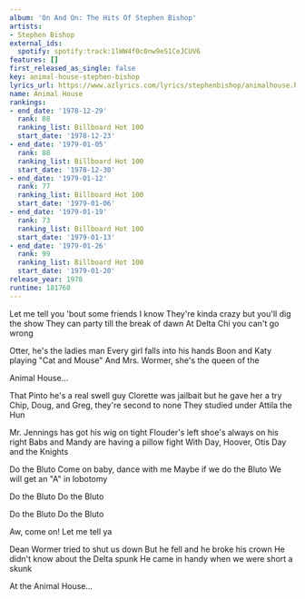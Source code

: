 ```yaml
---
album: 'On And On: The Hits Of Stephen Bishop'
artists:
- Stephen Bishop
external_ids:
  spotify: spotify:track:1lWW4f0c0nw9eS1CeJCUV6
features: []
first_released_as_single: false
key: animal-house-stephen-bishop
lyrics_url: https://www.azlyrics.com/lyrics/stephenbishop/animalhouse.html
name: Animal House
rankings:
- end_date: '1978-12-29'
  rank: 88
  ranking_list: Billboard Hot 100
  start_date: '1978-12-23'
- end_date: '1979-01-05'
  rank: 88
  ranking_list: Billboard Hot 100
  start_date: '1978-12-30'
- end_date: '1979-01-12'
  rank: 77
  ranking_list: Billboard Hot 100
  start_date: '1979-01-06'
- end_date: '1979-01-19'
  rank: 73
  ranking_list: Billboard Hot 100
  start_date: '1979-01-13'
- end_date: '1979-01-26'
  rank: 99
  ranking_list: Billboard Hot 100
  start_date: '1979-01-20'
release_year: 1978
runtime: 181760
---
```

Let me tell you 'bout some friends I know
They're kinda crazy but you'll dig the show
They can party till the break of dawn
At Delta Chi you can't go wrong

Otter, he's the ladies man
Every girl falls into his hands
Boon and Katy playing "Cat and Mouse"
And Mrs. Wormer, she's the queen of the

Animal House...

That Pinto he's a real swell guy
Clorette was jailbait but he gave her a try
Chip, Doug, and Greg, they're second to none
They studied under Attila the Hun

Mr. Jennings has got his wig on tight
Flouder's left shoe's always on his right
Babs and Mandy are having a pillow fight
With Day, Hoover, Otis Day and the Knights

Do the Bluto
Come on baby, dance with me
Maybe if we do the Bluto
We will get an "A" in lobotomy

Do the Bluto
Do the Bluto

Do the Bluto
Do the Bluto

Aw, come on!
Let me tell ya

Dean Wormer tried to shut us down
But he fell and he broke his crown
He didn't know about the Delta spunk
He came in handy when we were short a skunk

At the
Animal House...

